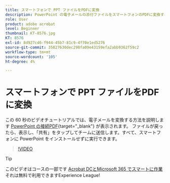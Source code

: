 ```yaml
---
title: スマートフォンで PPT ファイルをPDFに変換
description: PowerPoint の電子メールの添付ファイルをスマートフォンのPDFに変換する方法
role: User
product: adobe acrobat
level: Beginner
thumbnail: KT-8576.jpg
KT: 8576
exl-id: 8d927cd6-f944-45b7-81c9-4f70e1ed5276
source-git-commit: 35827630dec298fa09e43159efa2abb9362f59c2
workflow-type: tm+mt
source-wordcount: '105'
ht-degree: 4%

---
```


# スマートフォンで PPT ファイルをPDFに変換

この 60 秒のビデオチュートリアルでは、電子メールを変換する方法を説明します [PowerPoint の接続PDF](https://www.adobe.com/jp/acrobat/online/ppt-to-pdf.html){target=&quot;_blank&quot;} が表示されます。 ファイルが戻ったら、表示し、「共有」をタップしてチームに送信します。すべて、スマートフォンに PowerPoint をインストールせずに実行できます。

>[!VIDEO](https://video.tv.adobe.com/v/336366?hidetitle=true)

>[!TIP]
>
>このビデオはコースの一部です [Acrobat DCとMicrosoft 365 でスマートに作業](https://experienceleague.adobe.com/?recommended=Acrobat-U-1-2021.microsoft365) それは無料で利用できますExperience League!
